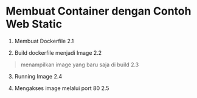 # Membuat Container dengan Contoh Web Static

1. Membuat Dockerfile
 2.1

2. Build dockerfile menjadi Image
2.2
>menampilkan image yang baru saja di build
2.3

3. Running Image
2.4

4. Mengakses image melalui port 80
2.5